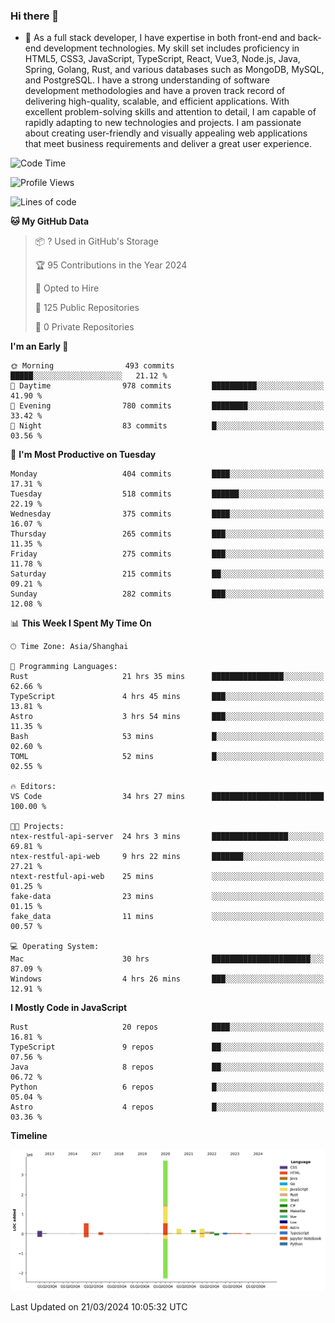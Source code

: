 ### Hi there 👋

- 🌱 As a full stack developer, I have expertise in both front-end and back-end development technologies. My skill set includes proficiency in HTML5, CSS3, JavaScript, TypeScript, React, Vue3, Node.js, Java, Spring, Golang, Rust, and various databases such as MongoDB, MySQL, and PostgreSQL. I have a strong understanding of software development methodologies and have a proven track record of delivering high-quality, scalable, and efficient applications. With excellent problem-solving skills and attention to detail, I am capable of rapidly adapting to new technologies and projects. I am passionate about creating user-friendly and visually appealing web applications that meet business requirements and deliver a great user experience.

<!--START_SECTION:waka-->
![Code Time](http://img.shields.io/badge/Code%20Time-1%2C268%20hrs%2012%20mins-blue)

![Profile Views](http://img.shields.io/badge/Profile%20Views-0-blue)

![Lines of code](https://img.shields.io/badge/From%20Hello%20World%20I%27ve%20Written-5.6%20million%20lines%20of%20code-blue)

**🐱 My GitHub Data** 

> 📦 ? Used in GitHub's Storage 
 > 
> 🏆 95 Contributions in the Year 2024
 > 
> 💼 Opted to Hire
 > 
> 📜 125 Public Repositories 
 > 
> 🔑 0 Private Repositories 
 > 
**I'm an Early 🐤** 

```text
🌞 Morning                493 commits         █████░░░░░░░░░░░░░░░░░░░░   21.12 % 
🌆 Daytime                978 commits         ██████████░░░░░░░░░░░░░░░   41.90 % 
🌃 Evening                780 commits         ████████░░░░░░░░░░░░░░░░░   33.42 % 
🌙 Night                  83 commits          █░░░░░░░░░░░░░░░░░░░░░░░░   03.56 % 
```
📅 **I'm Most Productive on Tuesday** 

```text
Monday                   404 commits         ████░░░░░░░░░░░░░░░░░░░░░   17.31 % 
Tuesday                  518 commits         ██████░░░░░░░░░░░░░░░░░░░   22.19 % 
Wednesday                375 commits         ████░░░░░░░░░░░░░░░░░░░░░   16.07 % 
Thursday                 265 commits         ███░░░░░░░░░░░░░░░░░░░░░░   11.35 % 
Friday                   275 commits         ███░░░░░░░░░░░░░░░░░░░░░░   11.78 % 
Saturday                 215 commits         ██░░░░░░░░░░░░░░░░░░░░░░░   09.21 % 
Sunday                   282 commits         ███░░░░░░░░░░░░░░░░░░░░░░   12.08 % 
```


📊 **This Week I Spent My Time On** 

```text
🕑︎ Time Zone: Asia/Shanghai

💬 Programming Languages: 
Rust                     21 hrs 35 mins      ████████████████░░░░░░░░░   62.66 % 
TypeScript               4 hrs 45 mins       ███░░░░░░░░░░░░░░░░░░░░░░   13.81 % 
Astro                    3 hrs 54 mins       ███░░░░░░░░░░░░░░░░░░░░░░   11.35 % 
Bash                     53 mins             █░░░░░░░░░░░░░░░░░░░░░░░░   02.60 % 
TOML                     52 mins             █░░░░░░░░░░░░░░░░░░░░░░░░   02.55 % 

🔥 Editors: 
VS Code                  34 hrs 27 mins      █████████████████████████   100.00 % 

🐱‍💻 Projects: 
ntex-restful-api-server  24 hrs 3 mins       █████████████████░░░░░░░░   69.81 % 
ntex-restful-api-web     9 hrs 22 mins       ███████░░░░░░░░░░░░░░░░░░   27.21 % 
ntext-restful-api-web    25 mins             ░░░░░░░░░░░░░░░░░░░░░░░░░   01.25 % 
fake-data                23 mins             ░░░░░░░░░░░░░░░░░░░░░░░░░   01.15 % 
fake_data                11 mins             ░░░░░░░░░░░░░░░░░░░░░░░░░   00.57 % 

💻 Operating System: 
Mac                      30 hrs              ██████████████████████░░░   87.09 % 
Windows                  4 hrs 26 mins       ███░░░░░░░░░░░░░░░░░░░░░░   12.91 % 
```

**I Mostly Code in JavaScript** 

```text
Rust                     20 repos            ████░░░░░░░░░░░░░░░░░░░░░   16.81 % 
TypeScript               9 repos             ██░░░░░░░░░░░░░░░░░░░░░░░   07.56 % 
Java                     8 repos             ██░░░░░░░░░░░░░░░░░░░░░░░   06.72 % 
Python                   6 repos             █░░░░░░░░░░░░░░░░░░░░░░░░   05.04 % 
Astro                    4 repos             █░░░░░░░░░░░░░░░░░░░░░░░░   03.36 % 
```



**Timeline**

![Lines of Code chart](https://raw.githubusercontent.com/elton/elton/main/assets/bar_graph.png)


 Last Updated on 21/03/2024 10:05:32 UTC
<!--END_SECTION:waka-->

<!--
**elton/elton** is a ✨ _special_ ✨ repository because its `README.md` (this file) appears on your GitHub profile.

Here are some ideas to get you started:

- 🔭 I’m currently working on ...
- 🌱 I’m currently learning ...
- 👯 I’m looking to collaborate on ...
- 🤔 I’m looking for help with ...
- 💬 Ask me about ...
- 📫 How to reach me: ...
- 😄 Pronouns: ...
- ⚡ Fun fact: ...
-->
